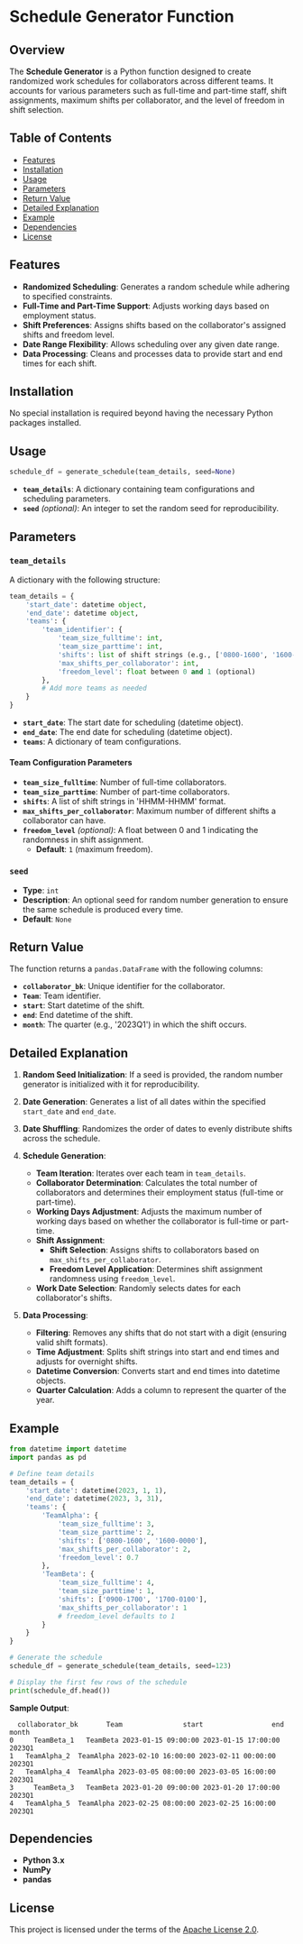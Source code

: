 # Schedule Generator Function

## Overview

The **Schedule Generator** is a Python function designed to create randomized work schedules for collaborators across different teams. It accounts for various parameters such as full-time and part-time staff, shift assignments, maximum shifts per collaborator, and the level of freedom in shift selection.

## Table of Contents

- [Features](#features)
- [Installation](#installation)
- [Usage](#usage)
- [Parameters](#parameters)
- [Return Value](#return-value)
- [Detailed Explanation](#detailed-explanation)
- [Example](#example)
- [Dependencies](#dependencies)
- [License](#license)

## Features

- **Randomized Scheduling**: Generates a random schedule while adhering to specified constraints.
- **Full-Time and Part-Time Support**: Adjusts working days based on employment status.
- **Shift Preferences**: Assigns shifts based on the collaborator's assigned shifts and freedom level.
- **Date Range Flexibility**: Allows scheduling over any given date range.
- **Data Processing**: Cleans and processes data to provide start and end times for each shift.

## Installation

No special installation is required beyond having the necessary Python packages installed.

## Usage

```python
schedule_df = generate_schedule(team_details, seed=None)
```

- **`team_details`**: A dictionary containing team configurations and scheduling parameters.
- **`seed`** *(optional)*: An integer to set the random seed for reproducibility.

## Parameters

### `team_details`

A dictionary with the following structure:

```python
team_details = {
    'start_date': datetime object,
    'end_date': datetime object,
    'teams': {
        'team_identifier': {
            'team_size_fulltime': int,
            'team_size_parttime': int,
            'shifts': list of shift strings (e.g., ['0800-1600', '1600-0000']),
            'max_shifts_per_collaborator': int,
            'freedom_level': float between 0 and 1 (optional)
        },
        # Add more teams as needed
    }
}
```

- **`start_date`**: The start date for scheduling (datetime object).
- **`end_date`**: The end date for scheduling (datetime object).
- **`teams`**: A dictionary of team configurations.

#### Team Configuration Parameters

- **`team_size_fulltime`**: Number of full-time collaborators.
- **`team_size_parttime`**: Number of part-time collaborators.
- **`shifts`**: A list of shift strings in 'HHMM-HHMM' format.
- **`max_shifts_per_collaborator`**: Maximum number of different shifts a collaborator can have.
- **`freedom_level`** *(optional)*: A float between 0 and 1 indicating the randomness in shift assignment.
  - **Default**: `1` (maximum freedom).

### `seed`

- **Type**: `int`
- **Description**: An optional seed for random number generation to ensure the same schedule is produced every time.
- **Default**: `None`

## Return Value

The function returns a `pandas.DataFrame` with the following columns:

- **`collaborator_bk`**: Unique identifier for the collaborator.
- **`Team`**: Team identifier.
- **`start`**: Start datetime of the shift.
- **`end`**: End datetime of the shift.
- **`month`**: The quarter (e.g., '2023Q1') in which the shift occurs.

## Detailed Explanation

1. **Random Seed Initialization**: If a seed is provided, the random number generator is initialized with it for reproducibility.

2. **Date Generation**: Generates a list of all dates within the specified `start_date` and `end_date`.

3. **Date Shuffling**: Randomizes the order of dates to evenly distribute shifts across the schedule.

4. **Schedule Generation**:
   - **Team Iteration**: Iterates over each team in `team_details`.
   - **Collaborator Determination**: Calculates the total number of collaborators and determines their employment status (full-time or part-time).
   - **Working Days Adjustment**: Adjusts the maximum number of working days based on whether the collaborator is full-time or part-time.
   - **Shift Assignment**:
     - **Shift Selection**: Assigns shifts to collaborators based on `max_shifts_per_collaborator`.
     - **Freedom Level Application**: Determines shift assignment randomness using `freedom_level`.
   - **Work Date Selection**: Randomly selects dates for each collaborator's shifts.

5. **Data Processing**:
   - **Filtering**: Removes any shifts that do not start with a digit (ensuring valid shift formats).
   - **Time Adjustment**: Splits shift strings into start and end times and adjusts for overnight shifts.
   - **Datetime Conversion**: Converts start and end times into datetime objects.
   - **Quarter Calculation**: Adds a column to represent the quarter of the year.

## Example

```python
from datetime import datetime
import pandas as pd

# Define team details
team_details = {
    'start_date': datetime(2023, 1, 1),
    'end_date': datetime(2023, 3, 31),
    'teams': {
        'TeamAlpha': {
            'team_size_fulltime': 3,
            'team_size_parttime': 2,
            'shifts': ['0800-1600', '1600-0000'],
            'max_shifts_per_collaborator': 2,
            'freedom_level': 0.7
        },
        'TeamBeta': {
            'team_size_fulltime': 4,
            'team_size_parttime': 1,
            'shifts': ['0900-1700', '1700-0100'],
            'max_shifts_per_collaborator': 1
            # freedom_level defaults to 1
        }
    }
}

# Generate the schedule
schedule_df = generate_schedule(team_details, seed=123)

# Display the first few rows of the schedule
print(schedule_df.head())
```

**Sample Output**:

```
  collaborator_bk       Team               start                 end   month
0     TeamBeta_1   TeamBeta 2023-01-15 09:00:00 2023-01-15 17:00:00  2023Q1
1   TeamAlpha_2  TeamAlpha 2023-02-10 16:00:00 2023-02-11 00:00:00  2023Q1
2   TeamAlpha_4  TeamAlpha 2023-03-05 08:00:00 2023-03-05 16:00:00  2023Q1
3     TeamBeta_3   TeamBeta 2023-01-20 09:00:00 2023-01-20 17:00:00  2023Q1
4   TeamAlpha_5  TeamAlpha 2023-02-25 08:00:00 2023-02-25 16:00:00  2023Q1
```

## Dependencies

- **Python 3.x**
- **NumPy**
- **pandas**

## License
This project is licensed under the terms of the [Apache License 2.0](https://www.apache.org/licenses/LICENSE-2.0).
